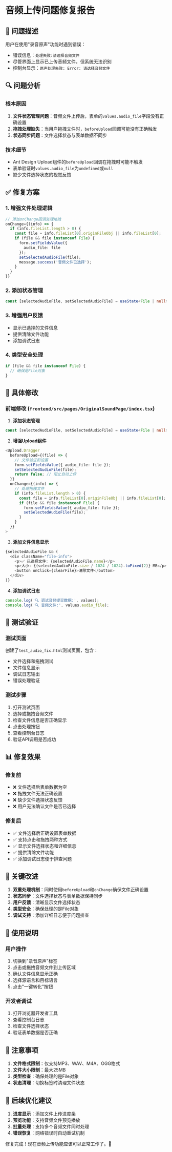 # 音频上传问题修复报告

## 🐛 问题描述

用户在使用"录音原声"功能时遇到错误：
- 错误信息：`处理失败:请选择音频文件`
- 尽管界面上显示已上传音频文件，但系统无法识别
- 控制台显示：`原声处理失败: Error: 请选择音频文件`

## 🔍 问题分析

### 根本原因
1. **文件状态管理问题**：音频文件上传后，表单的`values.audio_file`字段没有正确设置
2. **拖拽处理缺失**：当用户拖拽文件时，`beforeUpload`回调可能没有正确触发
3. **状态同步问题**：文件选择状态与表单数据不同步

### 技术细节
- Ant Design Upload组件的`beforeUpload`回调在拖拽时可能不触发
- 表单验证时`values.audio_file`为`undefined`或`null`
- 缺少文件选择状态的视觉反馈

## ✅ 修复方案

### 1. 增强文件处理逻辑
```typescript
// 添加onChange回调处理拖拽
onChange={(info) => {
  if (info.fileList.length > 0) {
    const file = info.fileList[0].originFileObj || info.fileList[0];
    if (file && file instanceof File) {
      form.setFieldsValue({
        audio_file: file
      });
      setSelectedAudioFile(file);
      message.success('音频文件已选择');
    }
  }
}}
```

### 2. 添加状态管理
```typescript
const [selectedAudioFile, setSelectedAudioFile] = useState<File | null>(null);
```

### 3. 增强用户反馈
- 显示已选择的文件信息
- 提供清除文件功能
- 添加调试日志

### 4. 类型安全处理
```typescript
if (file && file instanceof File) {
  // 确保是File对象
}
```

## 🔧 具体修改

### 前端修改 (`frontend/src/pages/OriginalSoundPage/index.tsx`)

1. **添加状态管理**
```typescript
const [selectedAudioFile, setSelectedAudioFile] = useState<File | null>(null);
```

2. **增强Upload组件**
```typescript
<Upload.Dragger
  beforeUpload={(file) => {
    // 文件验证和设置
    form.setFieldsValue({ audio_file: file });
    setSelectedAudioFile(file);
    return false; // 阻止自动上传
  }}
  onChange={(info) => {
    // 处理拖拽文件
    if (info.fileList.length > 0) {
      const file = info.fileList[0].originFileObj || info.fileList[0];
      if (file && file instanceof File) {
        form.setFieldsValue({ audio_file: file });
        setSelectedAudioFile(file);
      }
    }
  }}
>
```

3. **添加文件信息显示**
```typescript
{selectedAudioFile && (
  <div className="file-info">
    <p>✅ 已选择文件: {selectedAudioFile.name}</p>
    <p>大小: {(selectedAudioFile.size / 1024 / 1024).toFixed(2)} MB</p>
    <button onClick={clearFile}>清除文件</button>
  </div>
)}
```

4. **添加调试日志**
```typescript
console.log('🔍 调试音频提交数据:', values);
console.log('🔍 音频文件:', values.audio_file);
```

## 🧪 测试验证

### 测试页面
创建了`test_audio_fix.html`测试页面，包含：
- 文件选择和拖拽测试
- 文件信息显示
- 调试日志输出
- 错误处理验证

### 测试步骤
1. 打开测试页面
2. 选择或拖拽音频文件
3. 检查文件信息是否正确显示
4. 点击处理按钮
5. 查看控制台日志
6. 验证API调用是否成功

## 📊 修复效果

### 修复前
- ❌ 文件选择后表单数据为空
- ❌ 拖拽文件无法正确设置
- ❌ 缺少文件选择状态反馈
- ❌ 用户无法确认文件是否已选择

### 修复后
- ✅ 文件选择后正确设置表单数据
- ✅ 支持点击和拖拽两种方式
- ✅ 显示文件选择状态和详细信息
- ✅ 提供清除文件功能
- ✅ 添加调试日志便于排查问题

## 🎯 关键改进

1. **双重处理机制**：同时使用`beforeUpload`和`onChange`确保文件正确设置
2. **状态同步**：文件选择状态与表单数据保持同步
3. **用户反馈**：清晰显示文件选择状态
4. **类型安全**：确保处理的是File对象
5. **调试支持**：添加详细日志便于问题排查

## 🚀 使用说明

### 用户操作
1. 切换到"录音原声"标签
2. 点击或拖拽音频文件到上传区域
3. 确认文件信息显示正确
4. 选择源语言和目标语言
5. 点击"一键转化"按钮

### 开发者调试
1. 打开浏览器开发者工具
2. 查看控制台日志
3. 检查文件选择状态
4. 验证表单数据是否正确

## 📝 注意事项

1. **文件格式限制**：仅支持MP3、WAV、M4A、OGG格式
2. **文件大小限制**：最大25MB
3. **类型检查**：确保处理的是File对象
4. **状态清理**：切换标签时清理文件状态

## 🔄 后续优化建议

1. **进度显示**：添加文件上传进度条
2. **预览功能**：支持音频文件预览播放
3. **批量处理**：支持多个音频文件同时处理
4. **错误恢复**：网络错误时自动重试机制

修复完成！现在音频上传功能应该可以正常工作了。🎉

